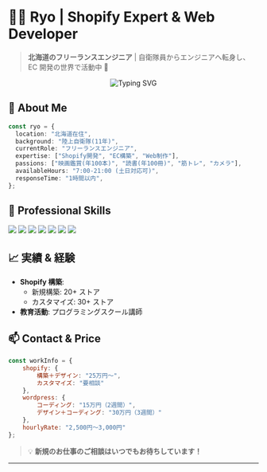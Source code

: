 # 👨‍💻 Ryo | Shopify Expert & Web Developer

> **北海道のフリーランスエンジニア** | 自衛隊員からエンジニアへ転身し、EC 開発の世界で活動中 🚀

<p align="center">
<img src="https://readme-typing-svg.herokuapp.com?font=Fira+Code&pause=1000&color=6AAB73&random=false&width=435&lines=Shopify+Expert+%26+Web+Developer;Expert+in+EC+Development;From+JSDF+to+Engineering" alt="Typing SVG" />
</p>

## 🌟 About Me

```typescript
const ryo = {
  location: "北海道在住",
  background: "陸上自衛隊(11年)",
  currentRole: "フリーランスエンジニア",
  expertise: ["Shopify開発", "EC構築", "Web制作"],
  passions: ["映画鑑賞(年100本)", "読書(年100冊)", "筋トレ", "カメラ"],
  availableHours: "7:00-21:00 (土日対応可)",
  responseTime: "1時間以内",
};
```

## 💼 Professional Skills

<p align="left">
<img src="https://img.shields.io/badge/Shopify-96BF48?style=for-the-badge&logo=shopify&logoColor=white" />
<img src="https://img.shields.io/badge/HTML5-E34F26?style=for-the-badge&logo=html5&logoColor=white" />
<img src="https://img.shields.io/badge/CSS3-1572B6?style=for-the-badge&logo=css3&logoColor=white" />
<img src="https://img.shields.io/badge/JavaScript-323330?style=for-the-badge&logo=javascript&logoColor=F7DF1E" />
<img src="https://img.shields.io/badge/Tailwind_CSS-38B2AC?style=for-the-badge&logo=tailwind-css&logoColor=white" />
<img src="https://img.shields.io/badge/WordPress-006E93?style=for-the-badge&logo=wordpress&logoColor=white" />
<img src="https://img.shields.io/badge/Astro-FF5D01?style=for-the-badge&logo=astro&logoColor=white" />
</p>

## 📈 実績 & 経験

- **Shopify 構築**:
  - 新規構築: 20+ ストア
  - カスタマイズ: 30+ ストア
- **教育活動**: プログラミングスクール講師

## 📫 Contact & Price

```javascript
const workInfo = {
    shopify: {
        構築＋デザイン: "25万円～",
        カスタマイズ: "要相談"
    },
    wordpress: {
        コーディング: "15万円（2週間）",
        デザイン＋コーディング: "30万円（3週間）"
    },
    hourlyRate: "2,500円～3,000円"
};
```

> 💡 **新規のお仕事のご相談はいつでもお待ちしています！**

---
